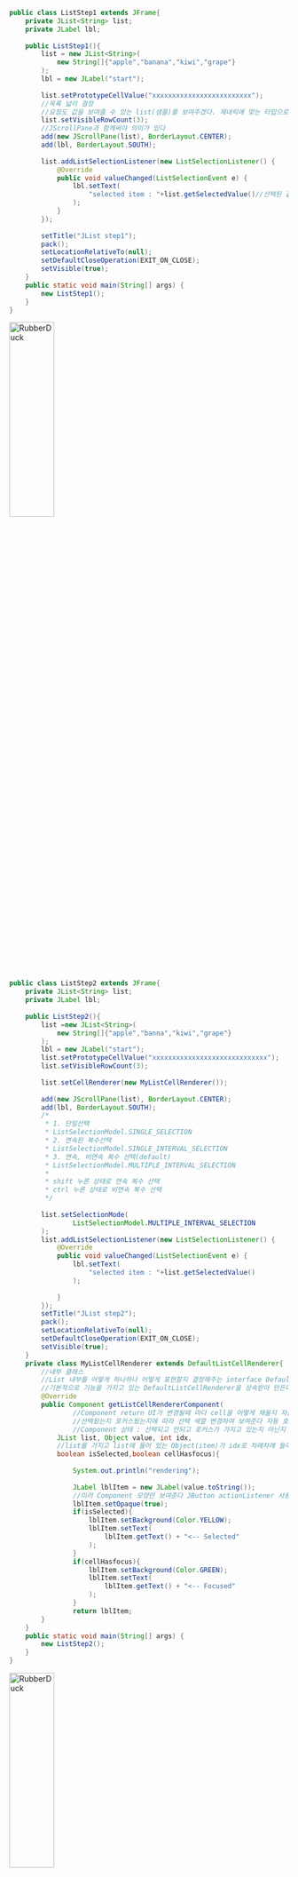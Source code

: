 ```java
public class ListStep1 extends JFrame{
	private JList<String> list;
	private JLabel lbl;
	
	public ListStep1(){
		list = new JList<String>(
			new String[]{"apple","banana","kiwi","grape"}
		);
		lbl = new JLabel("start");
		
		list.setPrototypeCellValue("xxxxxxxxxxxxxxxxxxxxxxxxx");
		//목록 넓이 결정
		//요정도 값을 보여줄 수 있는 list(샘플)를 보여주겠다. 제네릭에 맞는 타입으로 써야 한다.
		list.setVisibleRowCount(3);
		//JScrollPane과 함께써야 의미가 있다
		add(new JScrollPane(list), BorderLayout.CENTER);
		add(lbl, BorderLayout.SOUTH);
		
		list.addListSelectionListener(new ListSelectionListener() {
			@Override
			public void valueChanged(ListSelectionEvent e) {
				lbl.setText(
					"selected item : "+list.getSelectedValue()//선택된 값 가져온다
				);
			}
		});
		
		setTitle("JList step1");
		pack();
		setLocationRelativeTo(null);
		setDefaultCloseOperation(EXIT_ON_CLOSE);
		setVisible(true);
	}
	public static void main(String[] args) {
		new ListStep1();
	}
}
```
<img src="https://postfiles.pstatic.net/MjAyMjA2MTNfMTA0/MDAxNjU1MTIzMjc2NTU4.1csphxmVNny9XQR9itxYuGbBbS5XKd4kMuORylQSzDcg.sBNM1d5ar2hNYxFVN3dxV4W6afc-qZbaOUtRdyKluXAg.PNG.forget980/image.png?type=w580" width="40%" height="30%" title="px(픽셀) 크기 설정" alt="RubberDuck"></img>
```java
public class ListStep2 extends JFrame{
	private JList<String> list;
	private JLabel lbl;
	
	public ListStep2(){
		list =new JList<String>(
			new String[]{"apple","banna","kiwi","grape"}
		);
		lbl = new JLabel("start");
		list.setPrototypeCellValue("xxxxxxxxxxxxxxxxxxxxxxxxxxxxx");
		list.setVisibleRowCount(3);
		
		list.setCellRenderer(new MyListCellRenderer());
		
		add(new JScrollPane(list), BorderLayout.CENTER);
		add(lbl, BorderLayout.SOUTH);
		/*
		 * 1. 단일선택
		 * ListSelectionModel.SINGLE_SELECTION
		 * 2. 연속된 복수선택
		 * ListSelectionModel.SINGLE_INTERVAL_SELECTION
		 * 3. 연속, 비연속 복수 선택(default)
		 * ListSelectionModel.MULTIPLE_INTERVAL_SELECTION
		 * 
		 * shift 누른 상태로 연속 복수 선택
		 * ctrl 누른 상태로 비연속 복수 선택
		 */
		
		list.setSelectionMode(
				ListSelectionModel.MULTIPLE_INTERVAL_SELECTION
		);
		list.addListSelectionListener(new ListSelectionListener() {
			@Override
			public void valueChanged(ListSelectionEvent e) {
				lbl.setText(
					"selected item : "+list.getSelectedValue()
				);
				
			}
		});
		setTitle("JList step2");
		pack();
		setLocationRelativeTo(null);
		setDefaultCloseOperation(EXIT_ON_CLOSE);
		setVisible(true);
	}
	private class MyListCellRenderer extends DefaultListCellRenderer{
		//내부 클래스
		//List 내부를 어떻게 하나하나 어떻게 표현할지 결정해주는 interface DefaultListCellRenderer
		//기본적으로 기능을 가지고 있는 DefaultListCellRenderer을 상속받아 만든다.
		@Override
		public Component getListCellRendererComponent(
				//Component return UI가 변경될때 마다 cell을 어떻게 채울지 자동 호출
				//선택됬는지 포커스됬는지에 따라 선택 색깔 변경하여 보여준다 자동 호출
				//Component 상태 : 선택되고 안되고 포커스가 가지고 있는지 아닌지
			JList list, Object value, int idx,
			//list를 가지고 list에 들어 있는 Object(item)가 idx로 차례차례 들어온다
			boolean isSelected,boolean cellHasfocus){
			
				System.out.println("rendering");
			
				JLabel lblItem = new JLabel(value.toString());
				//미러 Component 모양만 보여준다 JButton actionListener 사용 못한다.
				lblItem.setOpaque(true);
				if(isSelected){
					lblItem.setBackground(Color.YELLOW);
					lblItem.setText(
						lblItem.getText() + "<-- Selected"
					);
				}
				if(cellHasfocus){
					lblItem.setBackground(Color.GREEN);
					lblItem.setText(
						lblItem.getText() + "<-- Focused"
					);
				}
				return lblItem;
		}
	}
	public static void main(String[] args) {
		new ListStep2();
	}
}
```
<img src="https://postfiles.pstatic.net/MjAyMjA2MTNfMjA2/MDAxNjU1MTIzOTE3ODky.cdoybDzWDwRlDDdr1_qBe4PVdR3eZMBcCO69-qJyA3Mg.bmzDbblzWYf9WjWtXCW9uR4KgfpCFkr-4uhaaQvXEm8g.PNG.forget980/image.png?type=w580" width="40%" height="30%" title="px(픽셀) 크기 설정" alt="RubberDuck"></img>
```java
public class ListStep3 extends JFrame{
	private JList<String> list;
	private JLabel lbl;
	private JTextField tfNewItem;
	private DefaultListModel<String> model;//추가와 삭제가 가능한 Model
	
	private JPopupMenu pMenu;
	private JMenuItem miRemove;
	public ListStep3(){
		pMenu = new JPopupMenu();
		miRemove = new JMenuItem("Remove");
		pMenu.add(miRemove);
		
		model = new DefaultListModel<String>();
		list = new JList<String>(model);
		lbl = new JLabel("추가항목");
		tfNewItem = new JTextField(5);
		
		list.setPrototypeCellValue("xxxxxxxxxxxxxxxxxxxxxxxxxxxxxxx");
		list.setVisibleRowCount(3);
		
		JPanel pnlSouth = new JPanel();
		pnlSouth.add(lbl);
		pnlSouth.add(tfNewItem);
		
		add(new JScrollPane(list), BorderLayout.CENTER);
		add(pnlSouth, BorderLayout.SOUTH);
		
		tfNewItem.addActionListener(new ActionListener() {
			
			@Override
			public void actionPerformed(ActionEvent e) {
				model.addElement(tfNewItem.getText());//추가
				tfNewItem.setText("");
				list.ensureIndexIsVisible(model.getSize()-1);
				//끝에 추가되므로 마지막 인덱스를 보이도록 보장 하는 메서드
			}
		});
		
		list.addMouseListener(new MouseAdapter() {
			
			@Override
			public void mousePressed(MouseEvent me){
				showPopup(me);
			}
			@Override
			public void mouseReleased(MouseEvent me){
				showPopup(me);
			}
			private void showPopup(MouseEvent me){
				if(me.isPopupTrigger()){
					int x = me.getX();
					int y = me.getY();
					int idx = list.locationToIndex(//좌표에 해당하는 인덱스 찾기
						new Point(x, y)	
					);
					if(idx >= 0 && list.getSelectedIndex() >=0){
						//선택된 인덱스가 있고 마우스 위치에 인데스가 있고
						pMenu.show(list, x,y);
					}
				}
			}
		});
		
		miRemove.addActionListener(new ActionListener() {
			
			@Override
			public void actionPerformed(ActionEvent e) {
				//아이템 삭제
				model.remove(list.getSelectedIndex());
				
			}
		});
		setTitle("JList step3");
		pack();
		setLocationRelativeTo(null);
		setDefaultCloseOperation(EXIT_ON_CLOSE);
		setVisible(true);
	}
	public static void main(String[] args) {
		new ListStep3();
	}
}
```
<img src="https://postfiles.pstatic.net/MjAyMjA2MTNfNzQg/MDAxNjU1MTI0Mzc3NTYw.bG8IQnFuw--ogQMic_ljW4oc9ddXTRQaHnv90lpYDA0g.kLb7UiZezDl_epizYD3YDU2RcZyofMI3zbf0XSVfaDwg.PNG.forget980/image.png?type=w580" width="40%" height="30%" title="px(픽셀) 크기 설정" alt="RubberDuck"></img>
```java
public class ListStep4 extends JFrame implements ActionListener{
	
	private JList<String> list;
	private DefaultListModel<String> model;
	private JButton btnAdd;
	private JButton btnDel;
	
	public ListStep4(){
		init();
		setDisplay();
		addListeners();
		showFrame();
	}
	private void init(){
		model = new DefaultListModel<String>();
		list = new JList<String>(model);
		list.setPrototypeCellValue("abcdefghujklmnopqrstu");
		list.setVisibleRowCount(10);
		
		btnAdd = new JButton("Add");
		btnDel = new JButton("Del");
	}
	private void setDisplay(){
		JPanel pnlCenter = new JPanel();
		JScrollPane scroll = new JScrollPane(list);
		pnlCenter.add(scroll);
		
		JPanel pnlSouth = new JPanel(new GridLayout(1,0));
		pnlSouth.add(btnAdd);
		pnlSouth.add(btnDel);
		
		add(pnlCenter, BorderLayout.CENTER);
		add(pnlSouth, BorderLayout.SOUTH);
	}
	private void addListeners(){
		btnAdd.addActionListener(this);
		btnDel.addActionListener(this);
	}
	private void showFrame(){
		setTitle("ListEx");
		pack();
		setLocationRelativeTo(null);
		setDefaultCloseOperation(EXIT_ON_CLOSE);
		setVisible(true);
	}
	
	@Override
	public void actionPerformed(ActionEvent ae) {
		if(ae.getSource() == btnAdd){
			String data = JOptionPane.showInputDialog(
				this, "Input your Item"
			);
			model.addElement(data);
		}else{
			int idx = list.getSelectedIndex();
			if(idx >=0){//선택된게 없으면 오류가 뜰수 있다
				model.remove(idx);
			}
		}
		
	}
	public static void main(String[] args) {
		new ListStep4();
	}
	
}
```
<img src="https://postfiles.pstatic.net/MjAyMjA2MTNfOTgg/MDAxNjU1MTI1MDU4MTU1.hqfk0bCcVWGpiC4O3ZuZLjNqBZgXlDAyZH6xHDSz4qog.QgjOFGE9R9FflpIhuRNaWk_w0_hT9Kk3hJnR_VDb0LIg.PNG.forget980/image.png?type=w580" width="40%" height="30%" title="px(픽셀) 크기 설정" alt="RubberDuck"></img>
<img src="https://postfiles.pstatic.net/MjAyMjA2MTNfMTQy/MDAxNjU1MTI1MDE1MzE3.t7bDeG2URsi5w9HZur6NQn8MDbwScQmE0FRI2dl63rYg.4Cmv7wfJ6IKnuUyV6pwKJa3ffQrsgmxepEQkEGx6UUog.PNG.forget980/image.png?type=w580" width="30%" height="20%" title="px(픽셀) 크기 설정" alt="RubberDuck"></img>
```java
public class ListUsingMouse extends JFrame{
	private JList<String> list;
	public ListUsingMouse(){
		list = new JList<String>(new String[] {"a","b","c"});
		list.setPrototypeCellValue("xxxxxxxxxxxxxxxxxxxxxxxxxx");
		list.setVisibleRowCount(10);
		JScrollPane scroll = new JScrollPane(list);
		
		add(scroll, BorderLayout.CENTER);
		
		list.addMouseListener(new MouseAdapter() {
			
			@Override
			public void mousePressed(MouseEvent me) {
				Rectangle r = list.getCellBounds(//시작 인덱스 끝 인덱스  크기와 위지를 알려준다
					//Rectangle 위치와 크기 좌표 가져온다
					list.getLastVisibleIndex(),//제일 끝 인덱스
					list.getLastVisibleIndex()
				);
				int listY = r.y + r.height;//마지막 인덱스까지 높이
				int mouseY = me.getY();
				if(mouseY > listY){
					System.out.println("out");
				}else{
					System.out.println("in");
				}
			}
		});
		
		setTitle("MouseTest");
		pack();
		setLocationRelativeTo(null);
		setDefaultCloseOperation(EXIT_ON_CLOSE);
		setVisible(true);
	}
	public static void main(String[] args) {
		new ListUsingMouse();
	}
}

```
<img src="https://postfiles.pstatic.net/MjAyMjA2MTNfMjkw/MDAxNjU1MTMwNjU0Mjg0.YuzYj-ehTR3xhERMcR6DLB1K4wRZMutkjzbHTQn5-cwg.5UGIwR1nwzvJfv1mSPPuhKtuqxwu8sny7lupZWukoMQg.PNG.forget980/image.png?type=w580" width="30%" height="20%" title="px(픽셀) 크기 설정" alt="RubberDuck"></img>
